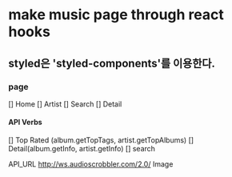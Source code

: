 # make music page through react hooks

## styled은 'styled-components'를 이용한다.

### page

[] Home
[] Artist
[] Search
[] Detail

#### API Verbs

[] Top Rated (album.getTopTags, artist.getTopAlbums)
[] Detail(album.getInfo, artist.getInfo)
[] search

API_URL http://ws.audioscrobbler.com/2.0/
Image
